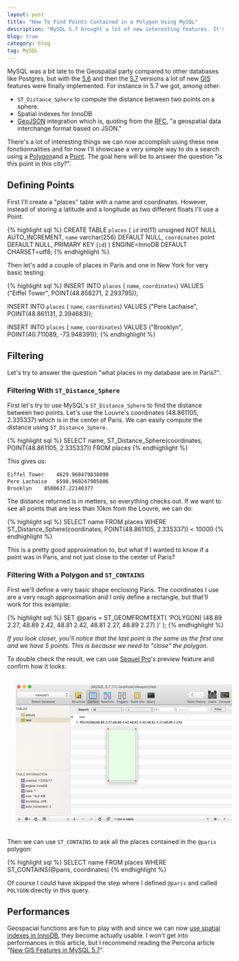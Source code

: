 ```yaml
---
layout: post
title: "How To Find Points Contained in a Polygon Using MySQL"
description: "MySQL 5.7 brought a lot of new interesting features. It's now easier to find elements contained within a polygon and compute distances. Here I'll explain how to do a viewport search using MySQL."
blog: true
category: blog
tag: MySQL
---
```


MySQL was a bit late to the Geospatial party compared to other databases like Postgres, but with the [5.6][1] and then the [5.7][2] versions a lot of new [GIS][3] features were finally implemented. For instance in 5.7 we got, among other:

- `ST_Distance_Sphere` to compute the distance between two points on a sphere.
- Spatial indexes for InnoDB
- [GeoJSON][4] integration which is, quoting from the [RFC][5], "a geospatial data interchange format based on JSON."

There's a lot of interesting things we can now accomplish using these new fonctionnalities and for now I'll showcase a very simple way to do a search using a [Polygon][6]and a [Point][7]. The goal here will be to answer the question "is this point in this city?".

## Defining Points

First I'll create a "places" table with a name and coordinates. However, instead of storing a latitude and a longitude as two different floats I'll use a Point.

{% highlight sql %}
CREATE TABLE `places` (
  `id` int(11) unsigned NOT NULL AUTO_INCREMENT,
  `name` varchar(256) DEFAULT NULL,
  `coordinates` point DEFAULT NULL,
  PRIMARY KEY (`id`)
) ENGINE=InnoDB DEFAULT CHARSET=utf8;
{% endhighlight %}

Then let's add a couple of places in Paris and one in New York for very basic testing:

{% highlight sql %}
INSERT INTO `places` ( `name`, `coordinates`)
VALUES ("Eiffel Tower", POINT(48.858271, 2.293795));

INSERT INTO `places` ( `name`, `coordinates`)
VALUES ("Pere Lachaise", POINT(48.861131, 2.394683));

INSERT INTO `places` ( `name`, `coordinates`)
VALUES ("Brooklyn", POINT(40.711089, -73.948391));
{% endhighlight %}

## Filtering  

Let's try to answer the question "what places in my database are in Paris?".

### Filtering With `ST_Distance_Sphere`

First let's try to use MySQL's `ST_Distance_Sphere` to find the distance between two points. Let's use the Louvre's coordinates (48.861105, 2.335337) which is in the center of Paris. We can easily compute the distance using `ST_Distance_Sphere`.

{% highlight sql %}
SELECT name,
ST_Distance_Sphere(coordinates, POINT(48.861105, 2.335337))
FROM places
{% endhighlight %}

This gives us:

	Eiffel Tower	4629.968479838098
	Pere Lachaise	6598.960247905806
	Brooklyn	8500637.22140377

The distance returned is in metters, so everything checks out. If we want to see all points that are less than 10km from the Louvre, we can do:

{% highlight sql %}
SELECT name FROM places
WHERE ST_Distance_Sphere(coordinates, POINT(48.861105, 2.335337)) < 10000
{% endhighlight %}

This is a pretty good approximation to, but what if I wanted to know if a point was in Paris, and not just close to the center of Paris?

### Filtering With a Polygon and  `ST_CONTAINS`

First we'll define a very basic shape enclosing Paris. The coordinates I use are a very rough approximation and I only define a rectangle, but that'll work for this example:

{% highlight sql %}
SET @paris = ST_GEOMFROMTEXT(
  'POLYGON(
(48.89 2.27, 48.89 2.42, 48.81 2.42, 48.81 2.27, 48.89 2.27)
  )'
);
{% endhighlight %}

_If you look closer, you'll notice that the last point is the same as the first one and we have 5 points. This is because we need to "close" the polygon._

To double check the result, we can use [Sequel Pro][8]'s preview feature and confirm how it looks:

<div class="image-wrapper" style="text-align: center"><img src="/assets/blog/polygon_mysql.jpg" alt="MySQL 5.7 polygon preview" style="padding: 20px; width: 550px;"/></div>

Then we can use `ST_CONTAINS` to ask all the places contained in the `@paris` polygon:

{% highlight sql %}
SELECT name FROM places
WHERE ST_CONTAINS(@paris, coordinates)
{% endhighlight %}

Of course I could have skipped the step where I defined `@paris` and called `POLYGON` directly in this query.

## Performances

Geospacial functions are fun to play with and since we can now [use spatial indexes in InnoDB][9], they become actually usable. I won't get into performances in this article, but I recommend reading the Percona article "[New GIS Features in MySQL 5.7][10]".


[1]:	https://dev.mysql.com/doc/relnotes/mysql/5.6/en/news-5-6-1.html
[2]:	https://dev.mysql.com/doc/relnotes/mysql/5.7/en/
[3]:	http://www.nationalgeographic.org/encyclopedia/geographic-information-system-gis/
[4]:	http://geojson.org/
[5]:	https://tools.ietf.org/html/rfc7946
[6]:	https://dev.mysql.com/doc/refman/5.7/en/gis-class-polygon.html
[7]:	https://dev.mysql.com/doc/refman/5.7/en/gis-class-point.html
[8]:	https://www.sequelpro.com/
[9]:	https://dev.mysql.com/doc/refman/5.7/en/using-spatial-indexes.html
[10]:	https://www.percona.com/blog/2016/02/03/new-gis-features-in-mysql-5-7/